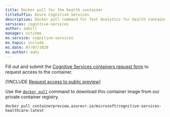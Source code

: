 ```yaml
---
title: Docker pull for the health container
titleSuffix: Azure Cognitive Services
description: Docker pull command for Text Analytics for health container
services: cognitive-services
author: aahill
manager: nitinme
ms.service: cognitive-services
ms.topic: include 
ms.date: 07/07/2020
ms.author: aahi
---
```


Fill out and submit the [Cognitive Services containers request form](https://aka.ms/cognitivegate) to request access to the container.

[!INCLUDE [Request access to public preview](../../../../includes/cognitive-services-containers-request-access.md)]

Use the [`docker pull`](https://docs.docker.com/engine/reference/commandline/pull/) command to download this container image from our private container registry.

```
docker pull containerpreview.azurecr.io/microsoft/cognitive-services-healthcare:latest
```
